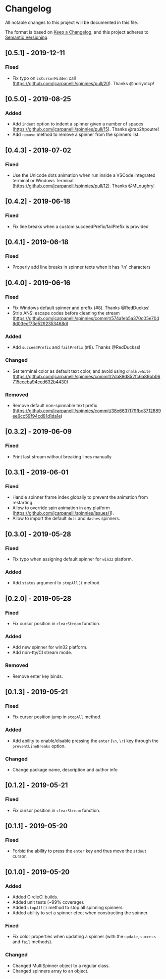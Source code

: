 # Changelog
All notable changes to this project will be documented in this file.

The format is based on [Keep a Changelog](https://keepachangelog.com/en/1.0.0/),
and this project adheres to [Semantic Versioning](https://semver.org/spec/v2.0.0.html).

## [0.5.1] - 2019-12-11
### Fixed
- Fix typo on `isCursorHidden` call (https://github.com/jcarpanelli/spinnies/pull/20). Thanks @noriyotcp!

## [0.5.0] - 2019-08-25
### Added
- Add `indent` option to indent a spinner given a number of spaces (https://github.com/jcarpanelli/spinnies/pull/15). Thanks @rap2hpoutre!
- Add `remove` method to remove a spinner from the spinners list.

## [0.4.3] - 2019-07-02
### Fixed
- Use the Unicode dots animation when run inside a VSCode integrated terminal or Windows Terminal (https://github.com/jcarpanelli/spinnies/pull/12). Thanks @MLoughry!

## [0.4.2] - 2019-06-18
### Fixed
- Fix line breaks when a custom succeedPrefix/failPrefix is provided

## [0.4.1] - 2019-06-18
### Fixed
- Properly add line breaks in spinner texts when it has '\n' characters

## [0.4.0] - 2019-06-16
### Fixed
- Fix Windows default spinner and prefix (#8). Thanks @RedDuckss!
- Strip ANSI escape codes before cleaning the stream (https://github.com/jcarpanelli/spinnies/commit/574a1eb5a370c05e70d8d03ecf73e5292353468d)

### Added
- Add `succeedPrefix` and `failPrefix` (#8). Thanks @RedDuckss!

### Changed
- Set terminal color as default text color, and avoid using `chalk.white` (https://github.com/jcarpanelli/spinnies/commit/2da89d852fc6a89bb06715cccba94ccd632b4430)

### Removed
- Remove default non-spinnable text prefix (https://github.com/jcarpanelli/spinnies/commit/38e6637f79fbc3712889ee6cc59f94cd91d1da1e)

## [0.3.2] - 2019-06-09
### Fixed
- Print last stream without breaking lines manually

## [0.3.1] - 2019-06-01
### Fixed
- Handle spinner frame index globally to prevent the animation from restarting.
- Allow to override spin animation in any platform (https://github.com/jcarpanelli/spinnies/issues/1).
- Allow to import the default `dots` and `dashes` spinners.

## [0.3.0] - 2019-05-28
### Fixed
- Fix typo when assigning default spinner for `win32` platform.

### Added
- Add `status` argument to `stopAll()` method.

## [0.2.0] - 2019-05-28
### Fixed
- Fix cursor position in `clearStream` function.

### Added
- Add new spinner for win32 platform.
- Add non-tty/CI stream mode.

### Removed
- Remove enter key binds.

## [0.1.3] - 2019-05-21
### Fixed
- Fix cursor position jump in `stopAll` method.

### Added
- Add ability to enable/disable pressing the `enter` (`\n`, `\r`) key through the `preventLineBreaks` option.

### Changed
- Change package name, description and author info
## [0.1.2] - 2019-05-21
### Fixed
- Fix cursor position in `clearStream` function.

## [0.1.1] - 2019-05-20
### Fixed
- Forbid the ability to press the `enter` key and thus move the `stdout` cursor.

## [0.1.0] - 2019-05-20
### Added
- Added CircleCI builds.
- Added unit tests (~99% coverage).
- Added `stopAll()` method to stop all spinning spinners.
- Added ability to set a spinner efect when constructing the spinner.

### Fixed
- Fix color properties when updating a spinner (with the `update`, `success` and `fail` methods).

### Changed
- Changed MultiSpinner object to a regular class.
- Changed spinners array to an object.


